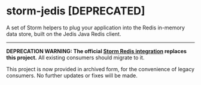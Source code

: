 # storm-jedis [DEPRECATED]

A set of Storm helpers to plug your application into the Redis in-memory data store, built on the Jedis Java Redis client.

---

**DEPRECATION WARNING: The official [Storm Redis integration](http://storm.apache.org/releases/1.2.2/storm-redis.html) replaces this project.** All existing consumers should migrate to it.

This project is now provided in archived form, for the convenience of legacy consumers. No further updates or fixes will be made.
